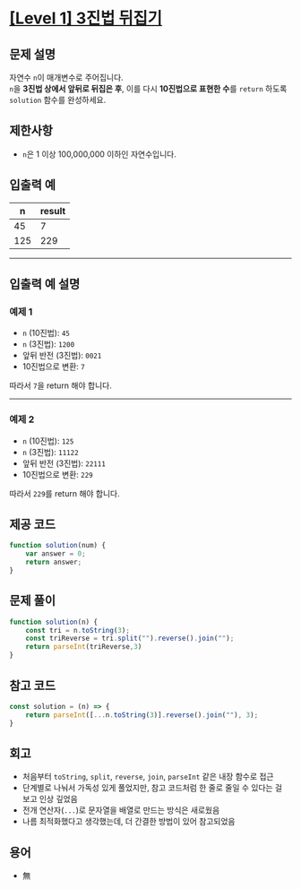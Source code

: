 # [[Level 1] 3진법 뒤집기](https://school.programmers.co.kr/learn/courses/30/lessons/68935)
## 문제 설명

자연수 `n`이 매개변수로 주어집니다.  
`n`을 **3진법 상에서 앞뒤로 뒤집은 후**, 이를 다시 **10진법으로 표현한 수**를 `return` 하도록 `solution` 함수를 완성하세요.


## 제한사항

- `n`은 1 이상 100,000,000 이하인 자연수입니다.

## 입출력 예

| n   | result |
|-----|--------|
| 45  | 7      |
| 125 | 229    |

---

## 입출력 예 설명

### 예제 1

- `n` (10진법): `45`  
- `n` (3진법): `1200`  
- 앞뒤 반전 (3진법): `0021`  
- 10진법으로 변환: `7`  

따라서 `7`을 return 해야 합니다.

---

### 예제 2

- `n` (10진법): `125`  
- `n` (3진법): `11122`  
- 앞뒤 반전 (3진법): `22111`  
- 10진법으로 변환: `229`  

따라서 `229`를 return 해야 합니다.


## 제공 코드
```js
function solution(num) {
    var answer = 0;
    return answer;
}
```

## 문제 풀이
```js
function solution(n) {
    const tri = n.toString(3);
    const triReverse = tri.split("").reverse().join("");
    return parseInt(triReverse,3)
}
```

## 참고 코드
```js
const solution = (n) => {
    return parseInt([...n.toString(3)].reverse().join(""), 3);
}
```

## 회고
- 처음부터 `toString`, `split`, `reverse`, `join`, `parseInt` 같은 내장 함수로 접근
- 단계별로 나눠서 가독성 있게 풀었지만, 참고 코드처럼 한 줄로 줄일 수 있다는 걸 보고 인상 깊었음
- 전개 연산자(`...`)로 문자열을 배열로 만드는 방식은 새로웠음
- 나름 최적화했다고 생각했는데, 더 간결한 방법이 있어 참고되었음

## 용어
- 無